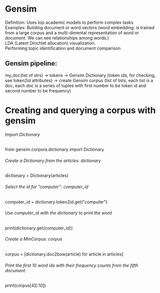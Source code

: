 # Gensim
Definition: Uses top academic models to perform complex tasks <br>
Examples: Building document or word vectors (word embedding: is trained from a large corpus and a multi-dimental representation of word or document. We can see relationships among words.)
      <br> LDA (Latent Dirichlet allocation) visualization. 
      <br>Performing topic identification and document comparison
      
## Gensim pipeline:
my_doc(list of strs) -> tokens -> Gensim Dictionary (token ids, for checking, see token2id attributes) -> create Gensim corpus (list of lists, each list is a doc, each doc is a series of tuples with first number to be token id and second number to be frequency)



# Creating and querying a corpus with gensim
###### Import Dictionary
from gensim.corpora.dictionary import Dictionary

###### Create a Dictionary from the articles: dictionary
dictionary = Dictionary(articles)

###### Select the id for "computer": computer_id
computer_id = dictionary.token2id.get("computer")

###### Use computer_id with the dictionary to print the word
print(dictionary.get(computer_id))

###### Create a MmCorpus: corpus
corpus = [dictionary.doc2bow(article) for article in articles]

###### Print the first 10 word ids with their frequency counts from the fifth document
print(corpus[4][:10])
